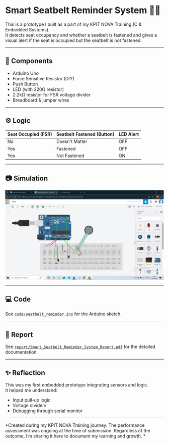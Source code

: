 # Smart Seatbelt Reminder System 🚗🔔

This is a prototype I built as a part of my KPIT NOVA Training (C & Embedded Systems).  
It detects seat occupancy and whether a seatbelt is fastened and gives a visual alert if the seat is occupied but the seatbelt is not fastened.

---

## 🔧 Components
- Arduino Uno
- Force Sensitive Resistor (DIY)
- Push Button
- LED (with 220Ω resistor)
- 2.2kΩ resistor for FSR voltage divider
- Breadboard & jumper wires

---

## ⚙️ Logic
| Seat Occupied (FSR) | Seatbelt Fastened (Button) | LED Alert |
|---------------------|----------------------------|-----------|
| No                  | Doesn't Matter             | OFF       |
| Yes                 | Fastened                   | OFF       |
| Yes                 | Not Fastened               | ON        |

---

## 📷 Simulation
![Circuit](images/tinkercad_circuit.png)

---

## 💻 Code
See [`code/seatbelt_reminder.ino`](code/seatbelt_reminder.ino) for the Arduino sketch.

---

## 🧾 Report
See [`report/Smart_Seatbelt_Reminder_System_Report.pdf`](report/Smart_Seatbelt_Reminder_System_Report.pdf) for the detailed documentation.

---

## ✨ Reflection
This was my first embedded prototype integrating sensors and logic.  
It helped me understand:
- Input pull-up logic
- Voltage dividers
- Debugging through serial monitor

---

*Created during my KPIT NOVA Training journey. The performance assessment was ongoing at the time of submission. Regardless of the outcome, I’m sharing it here to document my learning and growth.
*
